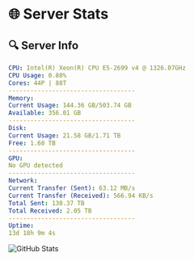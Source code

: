 # 🌐 Server Stats
## 🔍 Server Info
```yaml
CPU: Intel(R) Xeon(R) CPU E5-2699 v4 @ 1326.07GHz
CPU Usage: 0.80%
Cores: 44P | 88T
-----------------------------------
Memory:
Current Usage: 144.36 GB/503.74 GB
Available: 356.01 GB
-----------------------------------
Disk:
Current Usage: 21.58 GB/1.71 TB
Free: 1.60 TB
-----------------------------------
GPU:
No GPU detected
-----------------------------------
Network:
Current Transfer (Sent): 63.12 MB/s
Current Transfer (Received): 566.94 KB/s
Total Sent: 130.37 TB
Total Received: 2.05 TB
-----------------------------------
Uptime:
13d 18h 9m 4s
```
![GitHub Stats](https://img.shields.io/badge/Updated-2025-02-21_16:52:22-blue)